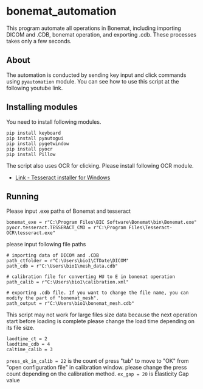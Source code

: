 # bonemat_automation
This program automate all operations in Bonemat, including importing DICOM and .CDB, bonemat operation, and exporting .cdb.
These processes takes only a few seconds.

## About
 The automation is conducted by sending key input and click commands using `pyautomation` module.
 You can see how to use this script at the following youtube link.


## Installing modules
You need to install following modules.

```
pip install keyboard
pip install pyautogui
pip install pygetwindow
pip install pyocr
pip install Pillow
```

The script also uses OCR for clicking. Please install following OCR module.
* [Link - Tesseract installer for Windows](https://github.com/UB-Mannheim/tesseract/wiki)

## Running
Please input .exe paths of Bonemat and tesseract

```
bonemat_exe = r"C:\Program Files\BIC Software\Bonemat\bin\Bonemat.exe"
pyocr.tesseract.TESSERACT_CMD = r"C:\Program Files\Tesseract-OCR\tesseract.exe"
```

please input following file paths
```
# importing data of DICOM and .CDB
path_ctfolder = r"C:\Users\bio1\CTDate\DICOM"
path_cdb = r"C:\Users\bio1\mesh_data.cdb"

# calibration file for converting HU to E in bonemat operation
path_calib = r"C:\Users\bio1\calibration.xml"

# exporting .cdb file. If you want to change the file name, you can modify the part of "bonemat_mesh".
path_output = r"C:\Users\bio1\bonemat_mesh.cdb"
```
This script may not work for large files size data because the next operation start before loading is complete
please change the load time depending on its file size.
```
laodtime_ct = 2
laodtime_cdb = 4
caltime_calib = 3
```

`press_ok_in_calib = 22` is the count of press "tab" to move to "OK" from "open configuration file" in calibration window.
please change the press count depending on the calibration method.
`ex_gap = 20`  is Elasticity Gap value


